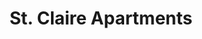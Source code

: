 ---
title: St. Claire Apartments
phone: (408) 499-2229
website: http://www.stclaireapts.com/
management: 
location: "San Jose"
tags: []
---